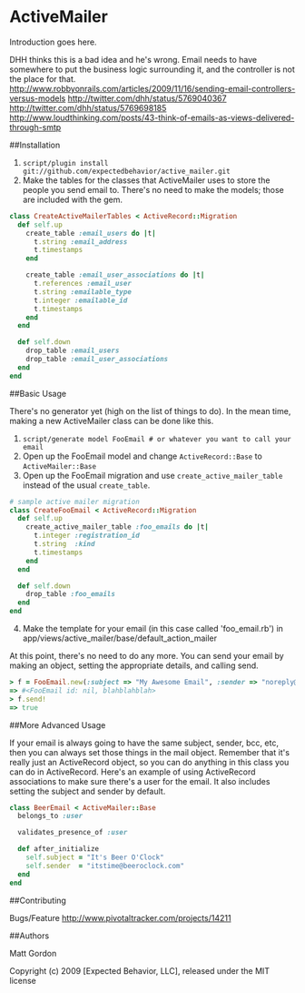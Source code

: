 # ActiveMailer

Introduction goes here.

DHH thinks this is a bad idea and he's wrong. Email needs to have somewhere to put the business
logic surrounding it, and the controller is not the place for that.
http://www.robbyonrails.com/articles/2009/11/16/sending-email-controllers-versus-models
http://twitter.com/dhh/status/5769040367
http://twitter.com/dhh/status/5769698185
http://www.loudthinking.com/posts/43-think-of-emails-as-views-delivered-through-smtp


##Installation

1. `script/plugin install git://github.com/expectedbehavior/active_mailer.git`
2. Make the tables for the classes that ActiveMailer uses to store the people you send email to. There's no need to make the models; those are included with the gem.

``` ruby
class CreateActiveMailerTables < ActiveRecord::Migration
  def self.up
    create_table :email_users do |t|
      t.string :email_address
      t.timestamps
    end

    create_table :email_user_associations do |t|
      t.references :email_user
      t.string :emailable_type
      t.integer :emailable_id
      t.timestamps
    end
  end

  def self.down
    drop_table :email_users
    drop_table :email_user_associations
  end
end
```

##Basic Usage

There's no generator yet (high on the list of things to do). In the mean time, making a new ActiveMailer class can be done like this.

1. `script/generate model FooEmail # or whatever you want to call your email`
2. Open up the FooEmail model and change `ActiveRecord::Base` to `ActiveMailer::Base`
3. Open up the FooEmail migration and use `create_active_mailer_table` instead of the usual `create_table`.

``` ruby
# sample active mailer migration
class CreateFooEmail < ActiveRecord::Migration
  def self.up
    create_active_mailer_table :foo_emails do |t|
      t.integer :registration_id
      t.string  :kind
      t.timestamps
    end
  end

  def self.down
    drop_table :foo_emails
  end
end
```

4. Make the template for your email (in this case called 'foo_email.rb') in app/views/active_mailer/base/default_action_mailer

At this point, there's no need to do any more. You can send your email by making an object, setting the appropriate details, and calling send.

``` ruby
> f = FooEmail.new(:subject => "My Awesome Email", :sender => "noreply@example.com", :recipients => "test@example.com")
=> #<FooEmail id: nil, blahblahblah>
> f.send!
=> true
```

##More Advanced Usage

If your email is always going to have the same subject, sender, bcc, etc, then you can always set those things in the mail object. Remember that it's really just an ActiveRecord object, so you can do anything in this class you can do in ActiveRecord. Here's an example of using ActiveRecord associations to make sure there's a user for the email. It also includes setting the subject and sender by default.

``` ruby
class BeerEmail < ActiveMailer::Base
  belongs_to :user

  validates_presence_of :user

  def after_initialize
    self.subject = "It's Beer O'Clock"
    self.sender  = "itstime@beeroclock.com"
  end
end
```

##Contributing

Bugs/Feature
http://www.pivotaltracker.com/projects/14211

##Authors

Matt Gordon


Copyright (c) 2009 [Expected Behavior, LLC], released under the MIT license
